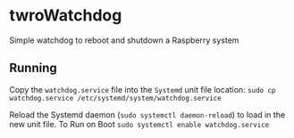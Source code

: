 # twroWatchdog
Simple watchdog to reboot and shutdown a Raspberry system

## Running
Copy the `watchdog.service` file into the `Systemd` unit file location: `sudo cp watchdog.service /etc/systemd/system/watchdog.service`

Reload the Systemd daemon (`sudo systemctl daemon-reload`) to load in the new unit file. To Run on Boot `sudo systemctl enable watchdog.service`
